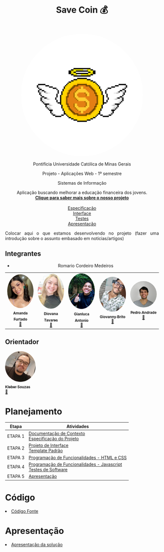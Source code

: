 <div align="center">
    <h1>Save Coin 💰</h1>
    <br>
    <p align="center">
  <img style="border-radius: 50%;" src="src/img/Logo Save Coin.png" width="400px;" alt=""/> 
  <br>
    <p>Pontifícia Universidade Católica de Minas Gerais</p>
    <p>Projeto - Aplicações Web - 1º semestre</p>
    <p>Sistemas de Informação</p>
</div>

</p>

<p align="center">
   Aplicação buscando melhorar a educação financeira dos jovens.
    <br>
    <a href="docs/Etapa1DocContexto.md" rel="docs"><strong>Clique para saber mais sobre o nosso projeto</strong></a>
    <br>
    <br>
    <a href="docs/Etapa1Especificacao.md">Especificação</a>
    <br>
    <a href="docs/Etapa2Interface.md">Interface</a>
    <br>
    <a href="docs/Etapa4Testes">Testes</a>
    <br>
    <a href="presentation/README.md">Apresentação</a>
</p>


<div align="justify">

<p>Colocar aqui o que estamos desenvolvendo no projeto (fazer uma introdução sobre o assunto embasado em noticias/artigos)</p>

</div>

## Integrantes

<table>

<tr>

<div align="center">

<td align="center"><a href="https://github.com/furtadoamanda"><img style="border-radius: 50%;" src="docs/img/amanda.jpeg" width="100px;" alt=""/><br /><sub><b>Amanda Furtado</b></sub></a><br /><a href="https://github.com/furtadoamanda" title="Amanda Furtado">🚀</a></td>

</div>
<div align="center">

<td align="center"><a href="https://github.com/DiovanaT"><img style="border-radius: 50%;" src="docs/img/dio.jpg" width="100px;" alt=""/><br /><sub><b>Diovana Tavares</b></sub></a><br /><a href="https://github.com/Diovana" title="Diovana Tavares">🚀</a></td>

</div>
<div align="center">

<td align="center"><a href="https://github.com/pagliuca1"><img style="border-radius: 50%;" src="docs/img/Gianluca Antonio.jpeg" width="100px;" alt=""/><br /><sub><b>Gianluca Antonio</b></sub></a><br /><a href="https://github.com/pagliuca1" title="Gianluca Antonio">🚀</a></td>

</div>
<div align="center">

<td align="center"><a href="https://github.com/GiovannyBrito"><img style="border-radius: 50%;" src="docs/img/Giovanny de Sales Brito.jpeg" width="100px;" alt=""/><br /><sub><b>Giovanny Brito</b></sub></a><br /><a href="https://github.com/GiovannyBrito" title="Giovanny Brito">🚀</a></td>

</div>

<div align="center">

<td align="center"><a href="https://github.com/pedro-andradee"><img style="border-radius: 50%;" src="docs/img/Pedro Andrade.jpg" width="100px;" alt=""/><br /><sub><b>Pedro Andrade</b></sub></a><br /><a href="https://github.com/pedro-andradee" title="Pedro Andrade">🚀</a></td>

</div>
<div align="center">

* Romario Cordeiro Medeiros

</tr>

</table>
 
## Orientador

<td align="center"><a href="https://github.com/KleberSouza"><img style="border-radius: 50%;" src="docs/img/kleber.jpeg" width="100px;" alt=""/><br /><sub><b>Kleber Souzas</b></sub></a><br /><a href="https://github.com/KleberSouza" title="Kleber Souza">🚀</a></td>

</div> 

# Planejamento

| Etapa         | Atividades |
|  :----:   | ----------- |
| ETAPA 1         |[Documentação de Contexto](docs/Etapa1DocContexto.md) <br> [Especificação do Projeto](docs/Etapa1Especificacao.md) |
| ETAPA 2         |[Projeto de Interface](docs/Etapa2Interface.md) <br> [Template Padrão](docs/Etapa2Template.md) |
| ETAPA 3         |[Programação de Funcionalidades - HTML e CSS](docs/Etapa3e4Desenvolvimento.md) |
| ETAPA 4        |[Programação de Funcionalidades - Javascript](docs/Etapa3e4Desenvolvimento.md) <br> [Testes de Software ](docs/Etapa4Testes.md) |
| ETAPA 5         | [Apresentação](presentation/README.md) |

# Código

<li><a href="src/README.md"> Código Fonte</a></li>

# Apresentação

<li><a href="presentation/README.md"> Apresentação da solução</a></li>
